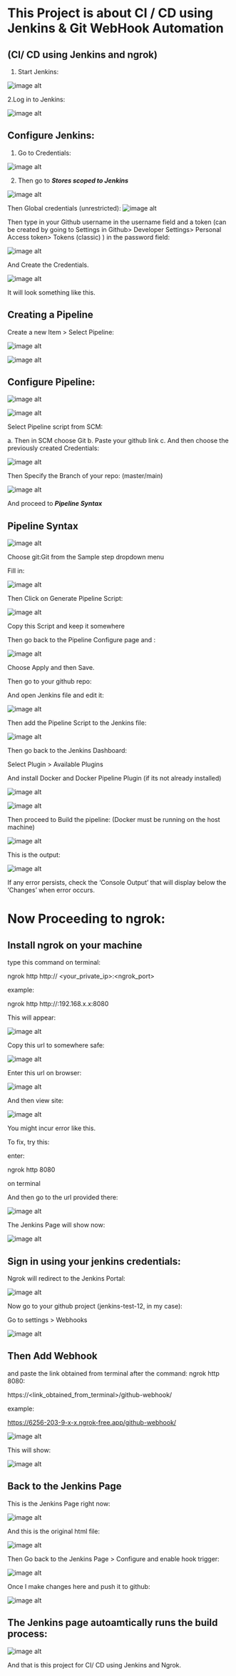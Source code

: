 # This Project is about CI / CD using Jenkins & Git WebHook Automation

## (CI/ CD using Jenkins and ngrok) 




1. Start Jenkins: 




![image alt](https://github.com/Dpk808/Jenkins_Repo/blob/main/Jenkins_Screenshots/1.1%20Start%20Jenkins.png) 




2.Log in to Jenkins: 


![image alt](https://github.com/Dpk808/Jenkins_Repo/blob/main/Jenkins_Screenshots/1.2%20Logging%20In%20Jenkins.png) 




## Configure Jenkins: 


1. Go to Credentials: 

   

![image alt](https://github.com/Dpk808/Jenkins_Repo/blob/main/Jenkins_Screenshots/1.3%20Manage%20Jenkins%2C%20Credentials.png) 




2. Then go to _**Stores scoped to Jenkins**_ 

   

![image alt](https://github.com/Dpk808/Jenkins_Repo/blob/main/Jenkins_Screenshots/1.4%20Global%20Credentials.png) 









Then Global credentials (unrestricted):
![image alt](https://github.com/Dpk808/Jenkins_Repo/blob/main/Jenkins_Screenshots/1.5%20Add%20Credentials.png)





Then type in your Github username in the username field and a token (can be created by going to Settings in Github> Developer Settings> Personal Access token> Tokens (classic) ) in the password field: 



![image alt](https://github.com/Dpk808/Jenkins_Repo/blob/main/Jenkins_Screenshots/1.5%20Credentials%20added.png) 




And Create the Credentials. 


![image alt](https://github.com/Dpk808/Jenkins_Repo/blob/main/Jenkins_Screenshots/1.5%20The%20credentials%20page%20will%20show%20something%20like%20this.png) 




It will look something like this. 



## Creating a Pipeline 


Create a new Item > Select Pipeline: 



![image alt](https://github.com/Dpk808/Jenkins_Repo/blob/main/Jenkins_Screenshots/2.1%20Create%20a%20new%20Item.png) 



![image alt](https://github.com/Dpk808/Jenkins_Repo/blob/main/Jenkins_Screenshots/2.2%20Create%20new%20Pipeline.png) 







## Configure Pipeline: 


![image alt](https://github.com/Dpk808/Jenkins_Repo/blob/main/Jenkins_Screenshots/3.1%20Pipeline.png) 


![image alt](https://github.com/Dpk808/Jenkins_Repo/blob/main/Jenkins_Screenshots/3.2%20Pipeline%20Script.png) 



Select Pipeline script from SCM:



a. Then in SCM choose Git
b. Paste your github link
c. And then choose the previously created Credentials: 




![image alt](https://github.com/Dpk808/Jenkins_Repo/blob/main/Jenkins_Screenshots/3.2%20Configure%20the%20Pipeline%20like%20this.png) 








Then Specify the Branch of your repo: (master/main) 


![image alt](https://github.com/Dpk808/Jenkins_Repo/blob/main/Jenkins_Screenshots/3.3%20Selecting%20Branch.png) 



And proceed to _**Pipeline Syntax**_ 


## Pipeline Syntax 


![image alt](https://github.com/Dpk808/Jenkins_Repo/blob/main/Jenkins_Screenshots/4.1%20Pipeline%20Syntax.png) 


Choose git:Git from the Sample step dropdown menu

Fill in: 



![image alt](https://github.com/Dpk808/Jenkins_Repo/blob/main/Jenkins_Screenshots/4.2%20Fill%20in%20Pipeline%20Syntax.png) 



Then Click on Generate Pipeline Script:


![image alt](https://github.com/Dpk808/Jenkins_Repo/blob/main/Jenkins_Screenshots/4.3%20Pipeline%20Script.png)



 
Copy this Script and keep it somewhere




Then go back to the Pipeline Configure page and : 


![image alt](https://github.com/Dpk808/Jenkins_Repo/blob/main/Jenkins_Screenshots/4.4%20Pipeline%20Config%20Done.png) 




Choose Apply and then Save.




Then go to your github repo:

And open Jenkins file and edit it: 



![image alt](https://github.com/Dpk808/Jenkins_Repo/blob/main/Jenkins_Screenshots/5.1%20Edit%20Jenkinsfile.png) 




Then add the Pipeline Script to the Jenkins file: 


![image alt](https://github.com/Dpk808/Jenkins_Repo/blob/main/Jenkins_Screenshots/5.2%20Add%20Pipeline%20Script%20to%20Jenkinsfile.png) 





Then go back to the Jenkins Dashboard:

Select Plugin > Available Plugins 


And install Docker and Docker Pipeline Plugin (if its not already installed) 



![image alt](https://github.com/Dpk808/Jenkins_Repo/blob/main/Jenkins_Screenshots/6.1%20Install%20Docker%20pipeline%20plugin.png) 


![image alt](https://github.com/Dpk808/Jenkins_Repo/blob/main/Jenkins_Screenshots/6.2%20Docker%20Plugin%20Installed.png) 




Then proceed to Build the pipeline:
(Docker must be running on the host machine) 



![image alt](https://github.com/Dpk808/Jenkins_Repo/blob/main/Jenkins_Screenshots/7.1%20Building%20the%20Pipeline.png) 



This is the output: 



![image alt](https://github.com/Dpk808/Jenkins_Repo/blob/main/Jenkins_Screenshots/7.2%20Pipeline%20Built.png) 



If any error persists, check the ‘Console Output’ that will display below the ‘Changes’ when error occurs. 






# Now Proceeding to ngrok: 



## Install ngrok on your machine 




type this command on terminal:


ngrok http http:// <your_private_ip>:<ngrok_port>


example:

ngrok http http://:192.168.x.x:8080 



This will appear: 


![image alt](https://github.com/Dpk808/Jenkins_Repo/blob/main/Jenkins_Screenshots/8.1%20ngrok.png) 






Copy this url to somewhere safe: 


![image alt](https://github.com/Dpk808/Jenkins_Repo/blob/main/Jenkins_Screenshots/8.2%20link.png) 




Enter this url on browser: 




![image alt](https://github.com/Dpk808/Jenkins_Repo/blob/main/Jenkins_Screenshots/8.3%20accessing%20ngrok%20url.png) 




And then view site: 


![image alt](https://github.com/Dpk808/Jenkins_Repo/blob/main/Jenkins_Screenshots/8.4%20Error%20with%20the%20ngrok%20app.png) 





You might incur error like this.

To fix, try this:

enter: 

ngrok http 8080 

on terminal 


And then go to the url provided there: 



![image alt](https://github.com/Dpk808/Jenkins_Repo/blob/main/Jenkins_Screenshots/8.5%20Alternate%20link.png) 



The Jenkins Page will show now: 


![image alt](https://github.com/Dpk808/Jenkins_Repo/blob/main/Jenkins_Screenshots/8.6%20Ngrok%20Jenkins.png) 





## Sign in using your jenkins credentials: 


Ngrok will redirect to the Jenkins Portal: 


![image alt](https://github.com/Dpk808/Jenkins_Repo/blob/main/Jenkins_Screenshots/8.7%20NgrokRedirected%20to%20Jenkins.png) 





Now go to your github project (jenkins-test-12, in my case):

Go to settings > Webhooks 


![image alt](https://github.com/Dpk808/Jenkins_Repo/blob/main/Jenkins_Screenshots/9.1%20Webhook.png) 




## Then Add Webhook 


and paste the link obtained from terminal after the command: ngrok http 8080:

https://<link_obtained_from_terminal>/github-webhook/


example:

https://6256-203-9-x-x.ngrok-free.app/github-webhook/ 



![image alt](https://github.com/Dpk808/Jenkins_Repo/blob/main/Jenkins_Screenshots/9.2%20Webhook%20Added.png) 




This will show: 



![image alt](https://github.com/Dpk808/Jenkins_Repo/blob/main/Jenkins_Screenshots/9.3%20Webhook%20updated.png) 




## Back to the Jenkins Page 


This is the Jenkins Page right now: 


![image alt](https://github.com/Dpk808/Jenkins_Repo/blob/main/Jenkins_Screenshots/9.4%20Jenkins%20Page%20RN.png) 



And this is the original html file: 



![image alt](https://github.com/Dpk808/Jenkins_Repo/blob/main/Jenkins_Screenshots/9.5%20Current%20Html%20file.png) 




Then Go back to the Jenkins Page > Configure and enable hook trigger: 




![image alt](https://github.com/Dpk808/Jenkins_Repo/blob/main/Jenkins_Screenshots/10.1%20Enable%20hook%20trigger%20in%20jenkins%20config.png)










Once I make changes here and push it to github: 



![image alt](https://github.com/Dpk808/Jenkins_Repo/blob/main/Jenkins_Screenshots/10.2%20Editing%20Html.png) 








## The Jenkins page autoamtically runs the build process: 


![image alt](https://github.com/Dpk808/Jenkins_Repo/blob/main/Jenkins_Screenshots/10.3%20The%20changes%20in%20the%20git%20auto%20triggers%20the%20Jenkins%20Build%20Process.png) 





And that is this project for CI/ CD using Jenkins and Ngrok. 

